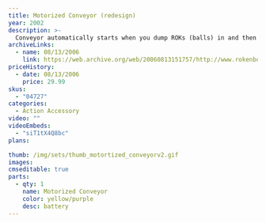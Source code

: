 ```yaml
---
title: Motorized Conveyor (redesign)
year: 2002
description: >-
  Conveyor automatically starts when you dump ROKs (balls) in and then automatically stops once the ROKs are gone! And this latest version of our Conveyor no longer needs to be plugged in - it runs on batteries so you can put it anywhere and have as many as you want in your world. Chain them together to move loads as high as you dare! Works with any Start Set and requires three AA batteries (not included).
archiveLinks:
  - name: 08/13/2006
    link: https://web.archive.org/web/20060813151757/http://www.rokenbok.com/catalog/pd_aa_04727.html
priceHistory:
  - date: 08/13/2006
    price: 29.99
skus:
  - "04727"
categories: 
  - Action Accessory
video: ""
videoEmbeds:
  - "siT1tX4Q8bc"
plans:

thumb: /img/sets/thumb_motortized_conveyorv2.gif
images:
cmseditable: true
parts:
  - qty: 1
    name: Motorized Conveyor
    color: yellow/purple
    desc: battery
---
```


